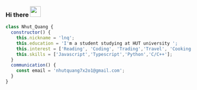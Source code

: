 ### Hi there <img src="https://em-content.zobj.net/source/microsoft-teams/337/waving-hand_1f44b.png" width="29"> 

```javascript
class Nhut_Quang {
  constructor() {
    this.nickname = 'lnq';
    this.education = 'I'm a student studying at HUT university ';
    this.interest = ['Reading', 'Coding', 'Trading','Travel', 'Cooking'];
    this.skills = ['Javascript','Typescript','Python','C/C++'];
  }
  communication() {
    const email = 'nhutquang7x2o1@gmail.com';
  }
}

```





